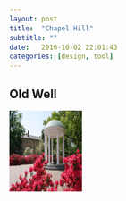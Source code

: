 ```yaml
---
layout: post
title:  "Chapel Hill"
subtitle: ""
date:   2016-10-02 22:01:43
categories: [design, tool]
---
```

<h2>Old Well</h2>



<img src="/images/OLD-WELL-044.jpg" alt="Old Well" style="width:130px;height:145px;">